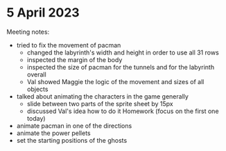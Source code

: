 # 5 April 2023
Meeting notes:
  * tried to fix the movement of pacman 
    * changed the labyrinth's width and height in order to use all 31 rows
    * inspected the margin of the body
    * inspected the size of pacman for the tunnels and for the labyrinth overall
    * Val showed Maggie the logic of the movement and sizes of all objects
  * talked about animating the characters in the game generally
    * slide between two parts of the sprite sheet by 15px
    * discussed Val's idea how to do it
Homework (focus on the first one today)
  * animate pacman in one of the directions 
  * animate the power pellets
  * set the starting positions of the ghosts


